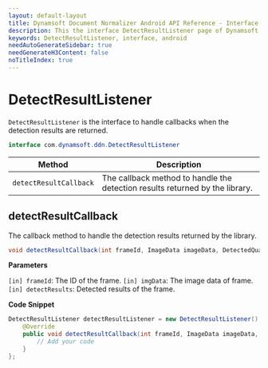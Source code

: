 ```yaml
---
layout: default-layout
title: Dynamsoft Document Normalizer Android API Reference - Interface DetectResultListener
description: This the interface DetectResultListener page of Dynamsoft Document Normalizer for Android SDK.
keywords: DetectResultListener, interface, android
needAutoGenerateSidebar: true
needGenerateH3Content: false
noTitleIndex: true
---
```


# DetectResultListener

`DetectResultListener` is the interface to handle callbacks when the detection results are returned.

```java
interface com.dynamsoft.ddn.DetectResultListener
```

| Method | Description |
| ------ | ----------- |
| `detectResultCallback` | The callback method to handle the detection results returned by the library. |

## detectResultCallback

The callback method to handle the detection results returned by the library.

```java
void detectResultCallback(int frameId, ImageData imageData, DetectedQuadResult[] detectResults);
```

**Parameters**

`[in] frameId`: The ID of the frame.
`[in] imgData`: The image data of frame.
`[in] detectResults`: Detected results of the frame.

**Code Snippet**

```java
DetectResultListener detectResultListener = new DetectResultListener() {
    @Override
    public void detectResultCallback(int frameId, ImageData imageData, DetectedQuadResult[] textResults) {
        // Add your code
    }
};
```
